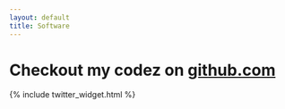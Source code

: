 ```yaml
---
layout: default
title: Software
---
```

# Checkout my codez on <a href="http://github.com/adamvduke">github.com</a>
{% include twitter_widget.html %}

